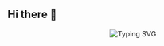 ## Hi there 👋

<div align="center">
  <img src="https://readme-typing-svg.demolab.com?font=Fira+Code&weight=600&size=30&pause=1000&color=2196F3&center=true&vCenter=true&width=400&lines=Hi+there!+👋;I'm+Riteeka+Purnekar!" alt="Typing SVG" />
</div>

<!--
**riteekapurnekar/riteekapurnekar** is a ✨ _special_ ✨ repository because its `README.md` (this file) appears on your GitHub profile.

Here are some ideas to get you started:

- 🔭 I’m currently working on ...
- 🌱 I’m currently learning ...
- 👯 I’m looking to collaborate on ...
- 🤔 I’m looking for help with ...
- 💬 Ask me about ...
- 📫 How to reach me: ...
- 😄 Pronouns: ...
- ⚡ Fun fact: ...
-->

